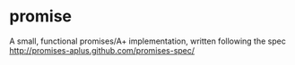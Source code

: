 promise
=======

A small, functional promises/A+ implementation, written following the spec http://promises-aplus.github.com/promises-spec/